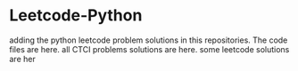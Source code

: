 # Leetcode-Python
adding the python leetcode problem solutions in this repositories. 
The code files are here.
all CTCI problems solutions are here.
some leetcode solutions are her



































































































































































































































































































































































































































































































































































































































































